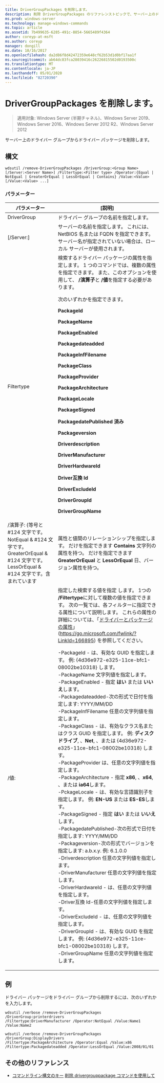 ```yaml
---
title: DriverGroupPackages を削除します。
description: 削除 DriverGroupPackages のリファレンストピックで、サーバー上のドライバーグループからドライバーパッケージを削除します。
ms.prod: windows-server
ms.technology: manage-windows-commands
ms.topic: article
ms.assetid: 7b499635-6285-491c-8854-5665489f4364
author: coreyp-at-msft
ms.author: coreyp
manager: dongill
ms.date: 10/16/2017
ms.openlocfilehash: da2d86f8d42472359e648cf62b53d1d0bf17aa1f
ms.sourcegitcommit: ab64dc83fca28039416c26226815502d0193500c
ms.translationtype: MT
ms.contentlocale: ja-JP
ms.lasthandoff: 05/01/2020
ms.locfileid: "82720390"
---
```

# <a name="remove-drivergrouppackages"></a>DriverGroupPackages を削除します。

> 適用対象: Windows Server (半期チャネル)、Windows Server 2019、Windows Server 2016、Windows Server 2012 R2、Windows Server 2012

サーバー上のドライバー グループからドライバー パッケージを削除します。

## <a name="syntax"></a>構文
```
wdsutil /remove-DriverGroupPackages /DriverGroup:<Group Name> [/Server:<Server Name>] /Filtertype:<Filter type> /Operator:{Equal | NotEqual | GreaterOrEqual | LessOrEqual | Contains} /Value:<Value> [/Value:<Value> ...]
```
### <a name="parameters"></a>パラメーター

|                                         パラメーター                                          |                                                                                                                                                                                                                                                                                                                                                                                                                                                                                                                                                                                                                                                                                                                                                                                                                                                                                                          [説明]                                                                                                                                                                                                                                                                                                                                                                                                                                                                                                                                                                                                                                                                                                                                                                                                                                                                                                          |
|--------------------------------------------------------------------------------------------|-------------------------------------------------------------------------------------------------------------------------------------------------------------------------------------------------------------------------------------------------------------------------------------------------------------------------------------------------------------------------------------------------------------------------------------------------------------------------------------------------------------------------------------------------------------------------------------------------------------------------------------------------------------------------------------------------------------------------------------------------------------------------------------------------------------------------------------------------------------------------------------------------------------------------------------------------------------------------------------------------------------------------------------------------------------------------------------------------------------------------------------------------------------------------------------------------------------------------------------------------------------------------------------------------------------------------------------------------------------------------------------------------------------------------------------------------------------------------------------------------------------------------------------------------------------------------------------------------------------------------------------------------------------------------------------------------------------------------------------------------------------------------------------------------------------------------------|
|                                 DriverGroup<Group Name>                                  |                                                                                                                                                                                                                                                                                                                                                                                                                                                                                                                                                                                                                                                                                                                                                                                                                                                                                            ドライバー グループの名前を指定します。                                                                                                                                                                                                                                                                                                                                                                                                                                                                                                                                                                                                                                                                                                                                                                                                                                                                                            |
|                                  [/Server:<Server name>]                                   |                                                                                                                                                                                                                                                                                                                                                                                                                                                                                                                                                                                                                                                                                                                                                                                                                                           サーバーの名前を指定します。 これには、NetBIOS 名または FQDN を指定できます。 サーバー名が指定されていない場合は、ローカル サーバーが使用されます。                                                                                                                                                                                                                                                                                                                                                                                                                                                                                                                                                                                                                                                                                                                                                                                                                                            |
|                                 Filtertype<Filter type>                                  |                                                                                                                                                                                                                                                                                                                                                                                                                                                                                検索するドライバー パッケージの属性を指定します。 1 つのコマンドでは、複数の属性を指定できます。 また、このオプションを使用して、 **/演算子**と **/値**を指定する必要があります。<p><Filter type>次のいずれかを指定できます。<p>**PackageId**<p>**PackageName**<p>**PackageEnabled**<p>**Packagedateadded**<p>**PackageInfFilename**<p>**PackageClass**<p>**PackageProvider**<p>**PackageArchitecture**<p>**PackageLocale**<p>**PackageSigned**<p>**PackagedatePublished 済み**<p>**Packageversion**<p>**Driverdescription**<p>**DriverManufacturer**<p>**DriverHardwareId**<p>**Driver互換 Id**<p>**DriverExcludeId**<p>**DriverGroupId**<p>**DriverGroupName**                                                                                                                                                                                                                                                                                                                                                                                                                                                                                 |
| /演算子: {等号と #124 文字です。NotEqual & #124 文字です。GreaterOrEqual & #124 文字です。LessOrEqual & #124 文字です。含まれています |                                                                                                                                                                                                                                                                                                                                                                                                                                                                                                                                                                                                                                                                                                                                                                                                   属性と値間のリレーションシップを指定します。 だけを指定できます **Contains** 文字列の属性を持つ。 だけを指定できます **GreaterOrEqual** と **LessOrEqual** 日、バージョン属性を持つ。                                                                                                                                                                                                                                                                                                                                                                                                                                                                                                                                                                                                                                                                                                                                                                                                    |
|                                       /値:<Value>                                       | 指定した検索する値を指定 <attribute>します。 1つの **/Filtertype**に対して複数の値を指定できます。 次の一覧では、各フィルターに指定できる属性について説明します。 これらの属性の詳細については、「[ドライバーとパッケージの属性](https://go.microsoft.com/fwlink/?LinkId=166895)」 (<https://go.microsoft.com/fwlink/?LinkId=166895>) を参照してください。<p>-PackageId - は、有効な GUID を指定します。 例: {4d36e972-e325-11ce-bfc1-08002be10318} します。<br />-PackageName 文字列値を指定します。<br />-PackageEnabled - 指定 **はい** または **いいえ**します。<br />-Packagedateadded-次の形式で日付を指定します: YYYY/MM/DD<br />-PackageInfFilename 任意の文字列値を指定します。<br />-PackageClass - は、有効なクラス名またはクラス GUID を指定します。 例: **ディスク ドライブ**, 、**Net**, 、または {4d36e972-e325-11ce-bfc1-08002be10318} します。<br />-PackageProvider は、任意の文字列値を指定します。<br />-PackageArchitecture - 指定 **x86**, 、**x64**, 、または **ia64**します。<br />-PckageLocale - は、有効な言語識別子を指定します。 例: **EN-US** または **ES-ES**します。<br />-PackageSigned - 指定 **はい** または **いいえ**します。<br />-PackagedatePublished-次の形式で日付を指定します: YYYY/MM/DD<br />-Packageversion-次の形式でバージョンを指定します: a.b.x.y. 例: 6.1.0.0<br />-Driverdescription 任意の文字列値を指定します。<br />-DriverManufacturer 任意の文字列値を指定します。<br />-DriverHardwareId - は、任意の文字列値を指定します。<br />-Driver互換 Id-任意の文字列値を指定します。<br />-DriverExcludeId - は、任意の文字列値を指定します。<br />-DriverGroupId - は、有効な GUID を指定します。 例: {4d36e972-e325-11ce-bfc1-08002be10318} します。<br />-DriverGroupName 任意の文字列値を指定します。 |

## <a name="examples"></a>例
ドライバー パッケージをドライバー グループから削除するには、次のいずれかを入力します。
```
wdsutil /verbose /remove-DriverGroupPackages /DriverGroup:printerdrivers
/Filtertype:DriverManufacturer /Operator:NotEqual /Value:Name1 /Value:Name2
```
```
wdsutil /verbose /remove-DriverGroupPackages /DriverGroup:DisplayDrivers
/Filtertype:PackageArchitecture /Operator:Equal /Value:x86
/Filtertype:Packagedateadded /Operator:LessOrEqual /Value:2008/01/01
```
## <a name="additional-references"></a>その他のリファレンス
- [コマンドライン構文のキー](command-line-syntax-key.md)
[削除 drivergrouppackage コマンドを使用して](using-the-remove-drivergrouppackage-command.md)
